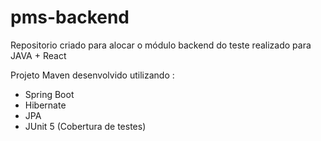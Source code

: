 # pms-backend
Repositorio criado para alocar o módulo backend do teste realizado para JAVA + React

Projeto Maven desenvolvido utilizando :
* Spring Boot 
* Hibernate
* JPA
* JUnit 5 (Cobertura de testes)

